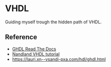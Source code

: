 # VHDL

Guiding myself trough the hidden path of VHDL.

## Reference

 * [GHDL Read The Docs](https://ghdl.readthedocs.io/en/latest/using/InvokingGHDL.html)
 * [Nandland VHDL tutorial](https://www.nandland.com/vhdl/tutorials/tutorial-introduction-to-vhdl-for-beginners.html)
 * https://lauri.xn--vsandi-pxa.com/hdl/ghdl.html
